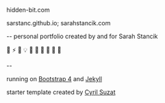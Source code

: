 hidden-bit.com

sarstanc.github.io; sarahstancik.com

--
personal portfolio created by and for Sarah Stancik

:lemon: :zap: :crown: :bulb: :full_moon_with_face: :blossom: :yellow_heart: :crescent_moon: :sunflower: :hatching_chick:

--

running on [Bootstrap 4](http://v4-alpha.getbootstrap.com/) and [Jekyll](http://jekyllrb.com)

starter template created by [Cyril Suzat](https://github.com/cyrilsuzat/jekyll-bootstrap)
